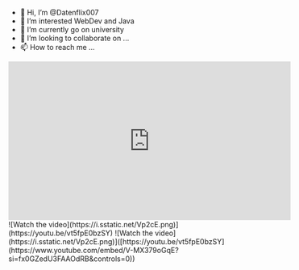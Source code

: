 - 👋 Hi, I’m @Datenflix007
- 👀 I’m interested WebDev and Java
- 🌱 I’m currently go on university
- 💞️ I’m looking to collaborate on ...
- 📫 How to reach me ...
<!---
Datenflix007/Datenflix007 is a ✨ special ✨ repository because its `README.md` (this file) appears on your GitHub profile.
You can click the Preview link to take a look at your changes.
--->
<iframe width="560" height="315" src="https://www.youtube.com/embed/V-MX379oGqE?si=fx0GZedU3FAAOdRB&amp;controls=0" title="YouTube video player" frameborder="0" allow="accelerometer; autoplay; clipboard-write; encrypted-media; gyroscope; picture-in-picture; web-share" referrerpolicy="strict-origin-when-cross-origin" allowfullscreen></iframe>
![Watch the video](https://i.sstatic.net/Vp2cE.png)](https://youtu.be/vt5fpE0bzSY)
![Watch the video](https://i.sstatic.net/Vp2cE.png)]([https://youtu.be/vt5fpE0bzSY](https://www.youtube.com/embed/V-MX379oGqE?si=fx0GZedU3FAAOdRB&amp;controls=0))
